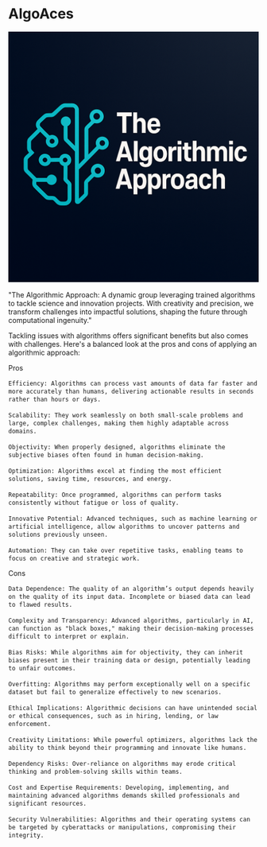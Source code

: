 # AlgoAces

![AlgoAces Logo](algo1.png)

"The Algorithmic Approach: A dynamic group leveraging trained algorithms to tackle science and innovation projects. With creativity and precision, we transform challenges into impactful solutions, shaping the future through computational ingenuity."


Tackling issues with algorithms offers significant benefits but also comes with challenges. Here's a balanced look at the pros and cons of applying an algorithmic approach:

Pros

    Efficiency: Algorithms can process vast amounts of data far faster and more accurately than humans, delivering actionable results in seconds rather than hours or days.

    Scalability: They work seamlessly on both small-scale problems and large, complex challenges, making them highly adaptable across domains.

    Objectivity: When properly designed, algorithms eliminate the subjective biases often found in human decision-making.

    Optimization: Algorithms excel at finding the most efficient solutions, saving time, resources, and energy.

    Repeatability: Once programmed, algorithms can perform tasks consistently without fatigue or loss of quality.

    Innovative Potential: Advanced techniques, such as machine learning or artificial intelligence, allow algorithms to uncover patterns and solutions previously unseen.

    Automation: They can take over repetitive tasks, enabling teams to focus on creative and strategic work.

Cons

    Data Dependence: The quality of an algorithm’s output depends heavily on the quality of its input data. Incomplete or biased data can lead to flawed results.

    Complexity and Transparency: Advanced algorithms, particularly in AI, can function as "black boxes," making their decision-making processes difficult to interpret or explain.

    Bias Risks: While algorithms aim for objectivity, they can inherit biases present in their training data or design, potentially leading to unfair outcomes.

    Overfitting: Algorithms may perform exceptionally well on a specific dataset but fail to generalize effectively to new scenarios.

    Ethical Implications: Algorithmic decisions can have unintended social or ethical consequences, such as in hiring, lending, or law enforcement.

    Creativity Limitations: While powerful optimizers, algorithms lack the ability to think beyond their programming and innovate like humans.

    Dependency Risks: Over-reliance on algorithms may erode critical thinking and problem-solving skills within teams.

    Cost and Expertise Requirements: Developing, implementing, and maintaining advanced algorithms demands skilled professionals and significant resources.

    Security Vulnerabilities: Algorithms and their operating systems can be targeted by cyberattacks or manipulations, compromising their integrity.
